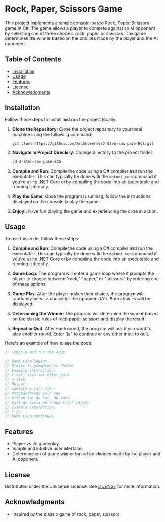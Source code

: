 # Rock, Paper, Scissors Game

This project implements a simple console-based Rock, Paper, Scissors game in C#. The game allows a player to compete against an AI opponent by selecting one of three choices: rock, paper, or scissors. The game determines the winner based on the choices made by the player and the AI opponent.

## Table of Contents

- [Installation](#installation)
- [Usage](#usage)
- [Features](#features)
- [License](#license)
- [Acknowledgments](#acknowledgments)

## Installation

Follow these steps to install and run the project locally:

1. **Clone the Repository**: Clone the project repository to your local machine using the following command:

    ```bash
    git clone https://github.com/ErikNoren05/2-Sten-sax-pase-ECS.git
    ```

2. **Navigate to Project Directory**: Change directory to the project folder:

    ```bash
    cd 2-Sten-sax-pase-ECS
    ```

3. **Compile and Run**: Compile the code using a C# compiler and run the executable. This can typically be done with the `dotnet run` command if you're using .NET Core or by compiling the code into an executable and running it directly.

4. **Play the Game**: Once the program is running, follow the instructions displayed on the console to play the game.

5. **Enjoy!**: Have fun playing the game and experiencing the code in action.

## Usage

To use this code, follow these steps:

1. **Compile and Run**: Compile the code using a C# compiler and run the executable. This can typically be done with the `dotnet run` command if you're using .NET Core or by compiling the code into an executable and running it directly.

2. **Game Loop**: The program will enter a game loop where it prompts the player to choose between "rock," "paper," or "scissors" by entering one of these options.

3. **Game Play**: After the player makes their choice, the program will randomly select a choice for the opponent (AI). Both choices will be displayed.

4. **Determining the Winner**: The program will determine the winner based on the classic rules of rock-paper-scissors and display the result.

5. **Repeat or Quit**: After each round, the program will ask if you want to play another round. Enter "ja" to continue or any other input to quit.

Here's an example of how to use the code:

```csharp
// Compile and run the code

// Game Loop begins
// Player is prompted to choose
// Example interaction:
// > välj sten sax eller påse
// > sten
// Output:
// spelarens val: sten
// motståndarens val: sax
// Vilken tur du har, du vann!
// Vill du spela en runda till? ja/nej
// Example interaction:
// > ja
// Game Loop continues
```

## Features
- Player vs. AI gameplay.
- Simple and intuitive user interface.
- Determination of game winner based on choices made by the player and AI opponent.

## License
Distributed under the Unlicense License. See [LICENSE](LICENSE) for more information.

## Acknowledgments
- Inspired by the classic game of rock, paper, scissors.

